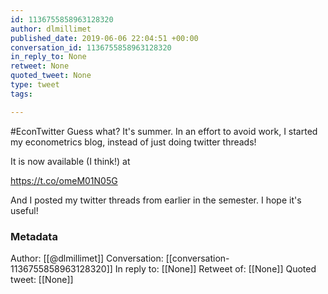 ```yaml
---
id: 1136755858963128320
author: dlmillimet
published_date: 2019-06-06 22:04:51 +00:00
conversation_id: 1136755858963128320
in_reply_to: None
retweet: None
quoted_tweet: None
type: tweet
tags:

---
```


#EconTwitter Guess what? It's summer. In an effort to avoid work, I started my econometrics blog, instead of just doing twitter threads! 

It is now available (I think!) at

https://t.co/omeM01N05G

And I posted my twitter threads from earlier in the semester. I hope it's useful!

### Metadata

Author: [[@dlmillimet]]
Conversation: [[conversation-1136755858963128320]]
In reply to: [[None]]
Retweet of: [[None]]
Quoted tweet: [[None]]
